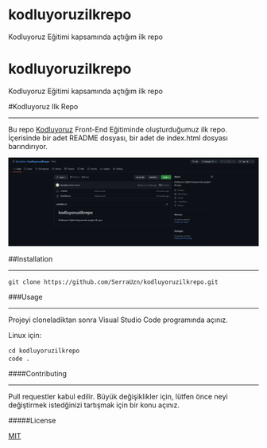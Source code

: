 # kodluyoruzilkrepo
Kodluyoruz Eğitimi kapsamında açtığım ilk repo

# kodluyoruzilkrepo
Kodluyoruz Eğitimi kapsamında açtığım ilk repo

#Kodluyoruz Ilk Repo
***
Bu repo [Kodluyoruz]() Front-End Eğitiminde oluşturduğumuz ilk repo. İçerisinde bir adet README dosyası, bir adet de index.html dosyası barındırıyor.

![](https://raw.githubusercontent.com/SerraUzn/kodluyoruzilkrepo/main/ilkrepo.png)

##Installation
***
```
git clone https://github.com/SerraUzn/kodluyoruzilkrepo.git
```

###Usage
***
Projeyi cloneladiktan sonra Visual Studio Code programında açınız.

Linux için:

```
cd kodluyoruzilkrepo
code .
```

####Contributing 
***
Pull requestler kabul edilir. Büyük değişiklikler için, lütfen önce neyi değiştirmek istedğinizi tartışmak için bir konu açınız.

#####License

[MIT](https://choosealicense.com/licenses/mit/)

